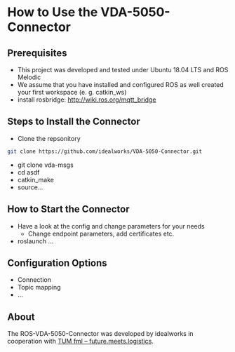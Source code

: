 # How to Use the VDA-5050-Connector

## Prerequisites
* This project was developed and tested under Ubuntu 18.04 LTS and ROS Melodic
* We assume that you have installed and configured ROS as well created your first workspace (e. g. catkin_ws)
* install rosbridge: http://wiki.ros.org/mqtt_bridge

## Steps to Install the Connector
* Clone the repsonitory
```bash
git clone https://github.com/idealworks/VDA-5050-Connector.git
```
* git clone vda-msgs
* cd asdf
* catkin_make
* source...

## How to Start the Connector
* Have a look at the config and change parameters for your needs
  * Change endpoint parameters, add certificates etc.
* roslaunch ...

## Configuration Options
* Connection
* Topic mapping
* ...

## About
The ROS-VDA-5050-Connector was developed by idealworks in cooperation with [TUM fml – future.meets.logistics](https://www.linkedin.com/company/tum-fml/).
